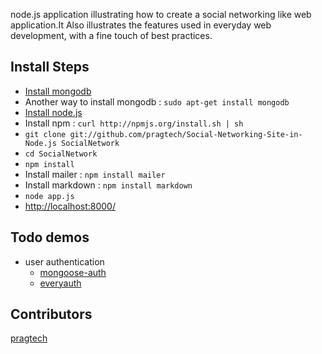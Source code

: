 node.js application illustrating how to create a social networking like web application.It Also illustrates the features used in everyday web development, with a fine touch of best practices.

## Install Steps
  * [Install mongodb](http://www.mongodb.org/display/DOCS/Building+for+Linux)
  * Another way to install mongodb : `sudo apt-get install mongodb`
  * [Install node.js](https://github.com/joyent/node/wiki/Installation)
  * Install npm : `curl http://npmjs.org/install.sh | sh`
  * `git clone git://github.com/pragtech/Social-Networking-Site-in-Node.js SocialNetwork`
  * `cd SocialNetwork`
  * `npm install`
  *  Install mailer : `npm install mailer`
  *  Install markdown : `npm install markdown`
  * `node app.js`
  * [http://localhost:8000/](http://localhost:8000/)

## Todo demos
  * user authentication
    * [mongoose-auth](https://github.com/bnoguchi/mongoose-auth)
    * [everyauth](https://github.com/bnoguchi/everyauth)


## Contributors
  [pragtech](https://github.com/pragtech) 
